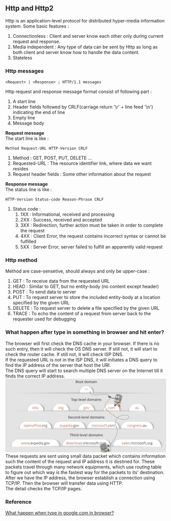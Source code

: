 ## Http and Http2
Http is an application-level protocol for distributed hyper-media information system. Some basic features : 
1. Connectionless : Client and server know each other only during current request and response.
2. Media independent : Any type of data can be sent by Http as long as both client and server know how to handle the data content.  
3. Stateless

### Http messages
```command
<Request> | <Response> ; HTTP/1.1 messages
```
Http request and response message format consist of following part : 
1. A start line
2. Header fields followed by CRLF(carriage return '\r' + line feed '\n') indicating the end of line
3. Empty line
4. Message body

**Request message** <br />
The start line is like : 
```command
Method Request-URL HTTP-Version CRLF
```
1. Method : GET, POST, PUT, DELETE ...
2. Requested-URL : The resource identifier link, where data we want resides
3. Request header fields : Some other information about the request

**Response message** <br />
The status line is like : 
```command
HTTP-Version Status-code Reason-Phrase CRLF
```
1. Status code : 
    1. 1XX : Informational, received and processing
    2. 2XX : Success, received and accepted
    3. 3XX : Redirection, further action must be taken in order to complete the request
    4. 4XX : Client Error, the request contains incorrect syntax or cannot be fulfilled
    5. 5XX : Server Error, server failed to fulfill an apparently valid request

### Http method
Method are case-sensetive, should always and only be upper-case : 
1. GET : To receive data from the requested URL
2. HEAD : Similar to GET, but no entity-body (no content except header)
3. POST : To send data to server
4. PUT : To request server to store the included entity-body at a location specified by the given URL
5. DELETE : To request server to delete a file specified by the given URL
6. TRACE : To echo the content of a request from server back to the requester used for debugging


### What happen after type in something in browser and hit enter?
The browser will first check the DNS cache in your browser. If there is no such entry, then it will check the OS DNS server. If still not, it will start to check the router cache. If still not, it will check ISP DNS. <br />
If the requested URL is not in the ISP DNS, it will initiates a DNS query to find the IP address of the server that host the URl. <br />
The DNS query will start to search multiple DNS server on the Internet till it finds the correct IP address. 
![DNS query search](./DNS.png) <br />
These requests are sent using small data packet which contains information such the content of the request and IP address it is destined for. These packets travel through many network equipments, which use routing table to figure out which way is the fastest way for the packets to its' destination. <br />
After we have the IP address, the browser establish a connection using TCP/IP. Then the browser will transfer data using HTTP. <br />
The detail checks the TCP/IP pages.

### Reference
[What happen when type in google.com in browser?](https://medium.com/@maneesha.wijesinghe1/what-happens-when-you-type-an-url-in-the-browser-and-press-enter-bb0aa2449c1a)
